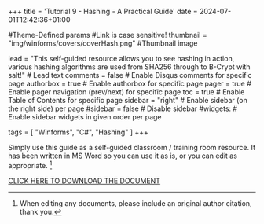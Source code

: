 +++
title = 'Tutorial 9 - Hashing - A Practical Guide'
date = 2024-07-01T12:42:36+01:00

#Theme-Defined params
#Link is case sensitive!
thumbnail = "img/winforms/covers/coverHash.png" #Thumbnail image

lead = "This self-guided resource allows you to see hashing in action, various hashing algorithms are used from SHA256 through to B-Crypt with salt!" # Lead text
comments = false # Enable Disqus comments for specific page
authorbox = true # Enable authorbox for specific page
pager = true # Enable pager navigation (prev/next) for specific page
toc = true # Enable Table of Contents for specific page
sidebar = "right" # Enable sidebar (on the right side) per page
#sidebar = false # Disable sidebar 
#widgets: # Enable sidebar widgets in given order per page

tags = [ "Winforms", "C#", "Hashing" ]
+++

<!-- #How to quickly get a winforms app up and running-->
Simply use this guide as a self-guided classroom / training room resource.  It has been written in MS Word so you can use it as is, or you can edit  as appropriate. [^*]

[CLICK HERE TO DOWNLOAD THE DOCUMENT](https://drive.google.com/drive/folders/1Oc9QdmUwWYBSiDGmJQ6dss66xAFuG_SQ?usp=drive_link)

[^*]: When editing any documents, please include an original author citation, thank you. 




